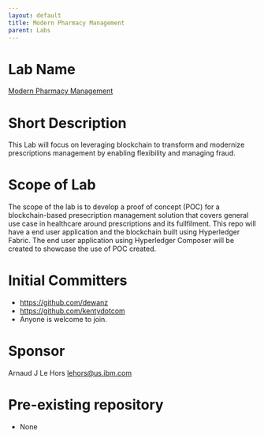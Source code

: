 ```yaml
---
layout: default
title: Modern Pharmacy Management
parent: Labs
---
```

# Lab Name
[Modern Pharmacy Management](https://github.com/hyperledger-labs/modern-pharmacy-management)

# Short Description
This Lab will focus on leveraging blockchain to transform and modernize prescriptions management by enabling flexibility and managing fraud.

# Scope of Lab
The scope of the lab is to develop a proof of concept (POC) for a blockchain-based presecription management solution that covers general use case in healthcare around prescriptions and its fullfilment.
This repo will have a end user application and the blockchain built using Hyperledger Fabric. The end user application using Hyperledger Composer will be created to showcase the use of POC created. 

# Initial Committers
- https://github.com/dewanz
- https://github.com/kentydotcom
- Anyone is welcome to join. 

# Sponsor
Arnaud J Le Hors lehors@us.ibm.com

# Pre-existing repository
- None
